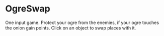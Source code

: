 # OgreSwap

One input game. Protect your ogre from the enemies, if your ogre touches the onion gain points. Click on an object to swap places with it.
